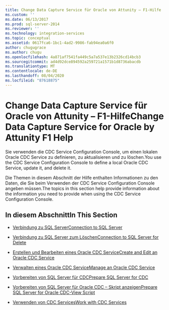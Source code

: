 ```yaml
---
title: Change Data Capture Service für Oracle von Attunity – F1-Hilfe | Microsoft-Dokumentation
ms.custom: ''
ms.date: 06/13/2017
ms.prod: sql-server-2014
ms.reviewer: ''
ms.technology: integration-services
ms.topic: conceptual
ms.assetid: 0617fca6-1bc1-4ad2-9986-fab94ea0a6f0
author: chugugrace
ms.author: chugu
ms.openlocfilehash: 4a871af7541fa449c5a7a537e13b2326cd14bcb3
ms.sourcegitcommit: ad4d92dce894592a259721a1571b1d8736abacdb
ms.translationtype: MT
ms.contentlocale: de-DE
ms.lasthandoff: 08/04/2020
ms.locfileid: "87618875"
---
```

# <a name="change-data-capture-service-for-oracle-by-attunity-f1-help"></a><span data-ttu-id="97655-102">Change Data Capture Service für Oracle von Attunity – F1-Hilfe</span><span class="sxs-lookup"><span data-stu-id="97655-102">Change Data Capture Service for Oracle by Attunity F1 Help</span></span>
  <span data-ttu-id="97655-103">Sie verwenden die CDC Service Configuration Console, um einen lokalen Oracle CDC Service zu definieren, zu aktualisieren und zu löschen.</span><span class="sxs-lookup"><span data-stu-id="97655-103">You use the CDC Service Configuration Console to define a local Oracle CDC Service, update it, and delete it.</span></span>  
  
 <span data-ttu-id="97655-104">Die Themen in diesem Abschnitt der Hilfe enthalten Informationen zu den Daten, die Sie beim Verwenden der CDC Service Configuration Console angeben müssen.</span><span class="sxs-lookup"><span data-stu-id="97655-104">The topics in this section help provide information about the information you need to provide when using the CDC Service Configuration Console.</span></span>  
  
## <a name="in-this-section"></a><span data-ttu-id="97655-105">In diesem Abschnitt</span><span class="sxs-lookup"><span data-stu-id="97655-105">In This Section</span></span>  
  
-   [<span data-ttu-id="97655-106">Verbindung zu SQL Server</span><span class="sxs-lookup"><span data-stu-id="97655-106">Connection to SQL Server</span></span>](connection-to-sql-server.md)  
  
-   [<span data-ttu-id="97655-107">Verbindung zu SQL Server zum Löschen</span><span class="sxs-lookup"><span data-stu-id="97655-107">Connection to SQL Server for Delete</span></span>](connection-to-sql-server-for-delete.md)  
  
-   [<span data-ttu-id="97655-108">Erstellen und Bearbeiten eines Oracle CDC Service</span><span class="sxs-lookup"><span data-stu-id="97655-108">Create and Edit an Oracle CDC Service</span></span>](create-and-edit-an-oracle-cdc-service.md)  
  
-   [<span data-ttu-id="97655-109">Verwalten eines Oracle CDC Service</span><span class="sxs-lookup"><span data-stu-id="97655-109">Manage an Oracle CDC Service</span></span>](manage-an-oracle-cdc-service.md)  
  
-   [<span data-ttu-id="97655-110">Vorbereiten von SQL Server für CDC</span><span class="sxs-lookup"><span data-stu-id="97655-110">Prepare SQL Server for CDC</span></span>](prepare-sql-server-for-cdc.md)  
  
-   [<span data-ttu-id="97655-111">Vorbereiten von SQL Server für Oracle CDC – Skript anzeigen</span><span class="sxs-lookup"><span data-stu-id="97655-111">Prepare SQL Server for Oracle CDC-View Script</span></span>](prepare-sql-server-for-oracle-cdc-view-script.md)  
  
-   [<span data-ttu-id="97655-112">Verwenden von CDC Services</span><span class="sxs-lookup"><span data-stu-id="97655-112">Work with CDC Services</span></span>](work-with-cdc-services.md)  
  
  
